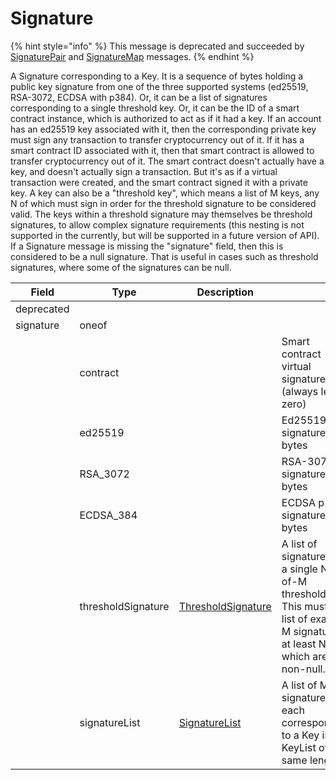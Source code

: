 # Signature

{% hint style="info" %}
This message is deprecated and succeeded by [SignaturePair](https://docs.hedera.com/hedera/docs/hedera-api/basic-types/signature-pair) and [SignatureMap](https://docs.hedera.com/hedera/docs/hedera-api/basic-types/signaturemap) messages.
{% endhint %}

A Signature corresponding to a Key. It is a sequence of bytes holding a public key signature from one of the three supported systems (ed25519, RSA-3072, ECDSA with p384). Or, it can be a list of signatures corresponding to a single threshold key. Or, it can be the ID of a smart contract instance, which is authorized to act as if it had a key. If an account has an ed25519 key associated with it, then the corresponding private key must sign any transaction to transfer cryptocurrency out of it. If it has a smart contract ID associated with it, then that smart contract is allowed to transfer cryptocurrency out of it. The smart contract doesn't actually have a key, and doesn't actually sign a transaction. But it's as if a virtual transaction were created, and the smart contract signed it with a private key. A key can also be a "threshold key", which means a list of M keys, any N of which must sign in order for the threshold signature to be considered valid. The keys within a threshold signature may themselves be threshold signatures, to allow complex signature requirements (this nesting is not supported in the currently, but will be supported in a future version of API). If a Signature message is missing the "signature" field, then this is considered to be a null signature. That is useful in cases such as threshold signatures, where some of the signatures can be null.

| Field      | Type               | Description                                                                                                                                           | ​                                                                                                                                      |
| ---------- | ------------------ | ----------------------------------------------------------------------------------------------------------------------------------------------------- | -------------------------------------------------------------------------------------------------------------------------------------- |
| deprecated | ​                  | ​                                                                                                                                                     | ​                                                                                                                                      |
| signature  | oneof              | ​                                                                                                                                                     | ​                                                                                                                                      |
| ​          | contract           | ​                                                                                                                                                     | Smart contract virtual signature (always length zero)                                                                                  |
| ​          | ed25519            | ​                                                                                                                                                     | Ed25519 signature bytes                                                                                                                |
| ​          | RSA\_3072          | ​                                                                                                                                                     | RSA-3072 signature bytes                                                                                                               |
| ​          | ECDSA\_384         | ​                                                                                                                                                     | ECDSA p-384 signature bytes                                                                                                            |
| ​          | thresholdSignature | ​[ThresholdSignature](https://github.com/theekrystallee/hedera-style-guide/blob/sdk-v1/deprecated/hedera-api/basic-types/broken-reference/README.md)​ | A list of signatures for a single N-of-M threshold Key. This must be a list of exactly M signatures, at least N of which are non-null. |
| ​          | signatureList      | ​[SignatureList](https://github.com/theekrystallee/hedera-style-guide/blob/sdk-v1/deprecated/hedera-api/basic-types/broken-reference/README.md)​      | A list of M signatures, each corresponding to a Key in a KeyList of the same length.                                                   |

#### &#x20;<a href="#undefined" id="undefined"></a>
